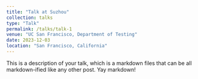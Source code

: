 ```yaml
---
title: "Talk at Suzhou"
collection: talks
type: "Talk"
permalink: /talks/talk-1
venue: "UC San Francisco, Department of Testing"
date: 2023-12-03
location: "San Francisco, California"
---
```


This is a description of your talk, which is a markdown files that can be all markdown-ified like any other post. Yay markdown!
